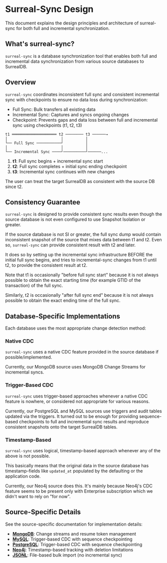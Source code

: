 # Surreal-Sync Design

This document explains the design principles and architecture of surreal-sync for both full and incremental synchronization.

## What's surreal-sync?

`surreal-sync` is a database synchronization tool that enables both full and incremental data synchronization from various source databases to SurrealDB.

## Overview

`surreal-sync` coordinates inconsistent full sync and consistent incremental sync with checkpoints to ensure no data loss during synchronization:

- Full Sync: Bulk transfers all existing data
- Incremental Sync: Captures and syncs ongoing changes
- Checkpoint: Prevents gaps and data loss between full and incremental sync using checkpoints (t1, t2, t3)

```
t1 ════════════════════ t2 ──────── t3 ──────→
│                        │          │
└── Full Sync ───────────┘          │
│                        │          │
└── Incremental Sync ────┘──────────┘──────...
```

1. **t1**: Full sync begins + incremental sync start
2. **t2**: Full sync completes + initial sync ending checkpoint
3. **t3**: Incremental sync continues with new changes

The user can treat the target SurrealDB as consistent with the source DB
since t2.

## Consistency Guarantee

`surreal-sync` is designed to provide consistent sync results even though the source database is not even configured to use Snapshot Isolation or greater.

If the source database is not SI or greater, the full sync dump would
contain inconsistent snapshot of the source that mixes data between t1 and t2. Even so, `surreal-sync` can provide consistent result with t2 and later.

It does so by setting up the incremental sync infrastructure BEFORE the initial full sync begins, and tries to incremental-sync changes from t1 until t2, to provide the consistent result at t2.

Note that t1 is occasionally "before full sync start" because it is not always possible to obtain the exact starting time (for example GTID of the transaction) of the full sync.

Similarly, t2 is occasionally "after full sync end" because it is not always possible to obtain the exact ending time of the full sync.

## Database-Specific Implementations

Each database uses the most appropriate change detection method:

### Native CDC

`surreal-sync` uses a native CDC feature provided in the source database if possible/implemented.

Currently, our MongoDB source uses MongoDB Change Streams for incremental syncs.

### Trigger-Based CDC

`surreal-sync` uses trigger-based approaches whenever a native CDC feature is nowhere, or considered not appropriate for various reasons.

Currently, our PostgreSQL and MySQL sources use triggers and audit tables updated via the triggers. It turned out to be enough for providing sequence-based checkpoints to full and incremental sync results and reproduce consistent snapshots onto the target SurrealDB tables.

### Timestamp-Based

`surreal-sync` uses logical, timestamp-based approach whenever any of the above is not possible.

This basically means that the original data in the source database has timestamp-fields like `updated_at` populated by the defaulting or the application code.

Currently, our Neo4j source does this. It's mainly because Neo4j's CDC feature seems to be present only with Enterprise subscription which we didn't want to rely on "for now".

## Source-Specific Details

See the source-specific documentation for implementation details:

- **[MongoDB](mongodb.md)**: Change streams and resume token management
- **[MySQL](mysql.md)**: Trigger-based CDC with sequence checkpointing
- **[PostgreSQL](postgresql.md)**: Trigger-based CDC with sequence checkpointing
- **[Neo4j](neo4j.md)**: Timestamp-based tracking with deletion limitations
- **[JSONL](jsonl.md)**: File-based bulk import (no incremental sync)
